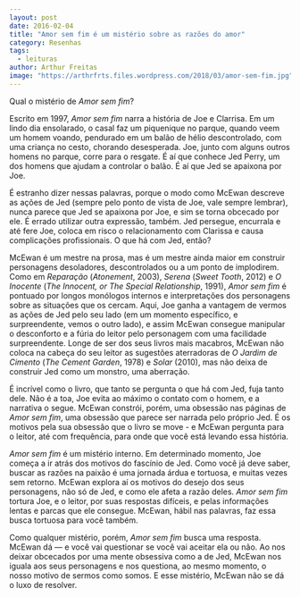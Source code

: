 ```yaml
---
layout: post
date: 2016-02-04
title: "Amor sem fim é um mistério sobre as razões do amor"
category: Resenhas
tags:
  - leituras
author: Arthur Freitas
image: "https://arthrfrts.files.wordpress.com/2018/03/amor-sem-fim.jpg"
---
```


Qual o mistério de _Amor sem fim_?

Escrito em 1997, _Amor sem fim_ narra a história de Joe e Clarrisa. Em um lindo dia ensolarado, o casal faz um piquenique no parque, quando veem um homem voando, pendurado em um balão de hélio descontrolado, com uma criança no cesto, chorando desesperada. Joe, junto com alguns outros homens no parque, corre para o resgate. É aí que conhece Jed Perry, um dos homens que ajudam a controlar o balão. É aí que Jed se apaixona por Joe.

É estranho dizer nessas palavras, porque o modo como McEwan descreve as ações de Jed (sempre pelo ponto de vista de Joe, vale sempre lembrar), nunca parece que Jed se apaixona por Joe, e sim se torna obcecado por ele. É errado utilizar outra expressão, também. Jed persegue, encurrala e até fere Joe, coloca em risco o relacionamento com Clarissa e causa complicações profissionais. O que há com Jed, então?

McEwan é um mestre na prosa, mas é um mestre ainda maior em construir personagens desoladores, descontrolados ou a um ponto de implodirem. Como em _Reparação_ (_Atonement_, 2003), _Serena_ (_Sweet Tooth_, 2012) e _O Inocente_ (_The Innocent, or The Special Relationship_, 1991), _Amor sem fim_ é pontuado por longos monólogos internos e interpretações dos personagens sobre as situações que os cercam. Aqui, Joe ganha a vantagem de vermos as ações de Jed pelo seu lado (em um momento específico, e surpreendente, vemos o outro lado), e assim McEwan consegue manipular o desconforto e a fúria do leitor pelo personagem com uma facilidade surpreendente. Longe de ser dos seus livros mais macabros, McEwan não coloca na cabeça do seu leitor as sugestões aterradoras de _O Jardim de Cimento_ (_The Cement Garden_, 1978) e _Solar_ (2010), mas não deixa de construir Jed como um monstro, uma aberração.

É incrível como o livro, que tanto se pergunta o que há com Jed, fuja tanto dele. Não é a toa, Joe evita ao máximo o contato com o homem, e a narrativa o segue. McEwan constrói, porém, uma obsessão nas páginas de _Amor sem fim_, uma obsessão que parece ser narrada pelo próprio Jed. É os motivos pela sua obsessão que o livro se move - e McEwan pergunta para o leitor, até com frequência, para onde que você está levando essa história.

_Amor sem fim_ é um mistério interno. Em determinado momento, Joe começa a ir atrás dos motivos do fascínio de Jed. Como você já deve saber, buscar as razões na paixão é uma jornada árdua e tortuosa, e muitas vezes sem retorno. McEwan explora aí os motivos do desejo dos seus personagens, não só de Jed, e como ele afeta a razão deles. _Amor sem fim_ tortura Joe, e o leitor, por suas respostas difíceis, e pelas informações lentas e parcas que ele consegue. McEwan, hábil nas palavras, faz essa busca tortuosa para você também.

Como qualquer mistério, porém, _Amor sem fim_ busca uma resposta. McEwan dá — e você vai questionar se você vai aceitar ela ou não. Ao nos deixar obcecados por uma mente obsessiva como a de Jed, McEwan nos iguala aos seus personagens e nos questiona, ao mesmo momento, o nosso motivo de sermos como somos. E esse mistério, McEwan não se dá o luxo de resolver.
